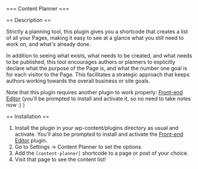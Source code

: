 === Content Planner ===

== Description ==

Strictly a planning tool, this plugin gives you a shortcode that creates a list of all your Pages, making it easy to see at a glance what you still need to work on, and what's already done.

In addition to seeing what exists, what needs to be created, and what needs to be published, this tool encourages authors or planners to explicitly declare what the purpose of the Page is, and what the number one goal is for each visitor to the Page. This facilitates a strategic approach that keeps authors working towards the overall business or site goals.

Note that this plugin requires another plugin to work properly: [Front-end Editor](http://wordpress.org/extend/plugins/front-end-editor/ "Front-end Editor") (you'll be prompted to install and activate it, so no need to take notes now :) )


== Installation ==

1. Install the plugin in your wp-content/plugins directory as usual and activate. You'll also be prompted to install and activate the [Front-end Editor](http://wordpress.org/extend/plugins/front-end-editor/ "Front-end Editor") plugin.
1. Go to Settings -> Content Planner to set the options.
1. Add the `[content-planner]` shortcode to a page or post of your choice.
1. Visit that page to see the content list!